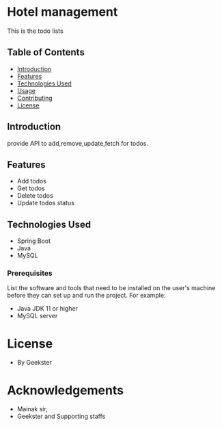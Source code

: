 # Hotel management

This is the todo lists

## Table of Contents

- [Introduction](#introduction)
- [Features](#features)
- [Technologies Used](#technologies-used)
- [Usage](#usage)
- [Contributing](#contributing)
- [License](#license)

## Introduction

provide API to add,remove,update,fetch for todos.

## Features

- Add todos
- Get todos
- Delete todos
- Update todos status
## Technologies Used

- Spring Boot
- Java
- MySQL

### Prerequisites

List the software and tools that need to be installed on the user's machine before they can set up and run the project. For example:

- Java JDK 11 or higher
- MySQL server



# License
* By Geekster

# Acknowledgements
* Mainak sir,
* Geekster and Supporting staffs
